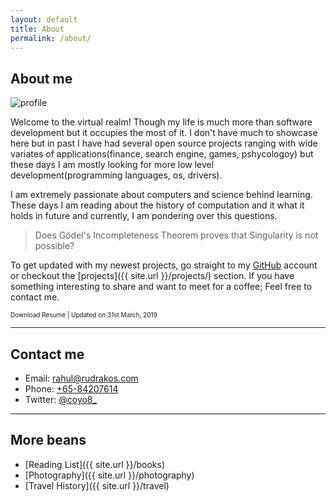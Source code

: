 ```yaml
---
layout: default
title: About
permalink: /about/
---
```


## About me

<img class="profile-picture" src="{{ site.url }}/assets/images/profile.jpg" alt="profile">


Welcome to the virtual realm! Though my life is much more than software development but it occupies the most of it. I don't have much to showcase here but in past I have had several open source projects ranging with wide variates of applications(finance, search engine, games, pshycologoy) but these days I am mostly looking for more low level development(programming languages, os, drivers). 

I am extremely passionate about computers and science behind learning. These days I am reading about the history of computation and it what it holds in future and currently, I am pondering over this questions.

> Does Gödel's Incompleteness Theorem proves that Singularity is not possible?

To get updated with my newest projects, go straight to my [GitHub][github] account or checkout the [projects]({{ site.url }}/projects/) section. If you have something interesting to share and want to meet for a coffee; Feel free to contact me.

<div class="social-icon"><a id="pdf-ic" href="{{ site.url }}/assets/pdf/resume.pdf" target="_blank">
    <i class="fa fa-file-pdf-o social-icon"></i>
  </a>
  <span><font size="1">Download Resume | Updated on 31st March, 2019 </font></span>
</div>

---

## Contact me

* Email: [rahul@rudrakos.com](mailto:rahul@rudrakos.com)
* Phone: [+65-84207614](tel:+65-84207614)
* Twitter: [@coyo8_][twitter]

---

## More beans
* [Reading List]({{ site.url }}/books)
* [Photography]({{ site.url }}/photography)
* [Travel History]({{ site.url }}/travel)


[github]: <https://github.com/{{ site.trivium.social.github }}>
[medium]: <https://medium.com/@{{ site.trivium.social.medium }}>
[udacity]: <https://udacity.com>
[fsnd]: <https://www.udacity.com/course/full-stack-web-developer-nanodegree--nd004>
[PSF]: <https://www.python.org/psf>
[rudra]: <https://en.wikipedia.org/wiki/Rudra>
[cmu]: <https://www.hcii.cmu.edu/>
[disney]: <http://www.disneyinteractive.com/>
[grab]: <https://www.grab.com/sg/>
[twitter]: <https://twitter.com/{{ site.trivium.social.github }}>
